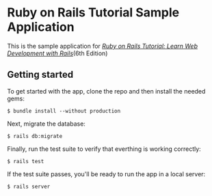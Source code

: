 # Ruby on Rails Tutorial Sample Application

This is the sample application for [*Ruby on Rails Tutorial:
Learn Web Development with Rails*](https://www.railstutorial.org/)(6th Edition)

## Getting started

To get started with the app, clone the repo and then install the needed gems:

```
$ bundle install --without production
```

Next, migrate the database:

```
$ rails db:migrate
```

Finally, run the test suite to verify that everthing is working correctly:

```
$ rails test
```

If the test suite passes, you'll  be ready to run the app in a local server:

```
$ rails server
```
